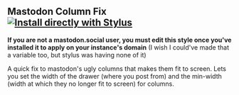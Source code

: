 Mastodon Column Fix
[![Install directly with Stylus](https://img.shields.io/badge/Install%20directly%20with-Stylus-00adad.svg)](https://raw.githubusercontent.com/beta-phenylethylamine/masto-colfix/master/style.user.css)
---

**If you are not a mastodon.social user, you must edit this style once you've installed it to apply on your instance's domain** (I wish I could've made that a variable too, but stylus was having none of it)

A quick fix to mastodon's ugly columns that makes them fit to screen. Lets you set the width of the drawer (where you post from) and the min-width (width at which they no longer fit to screen) for columns.
